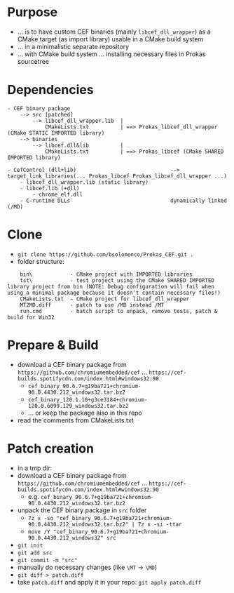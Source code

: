 # Purpose
- ... is to have custom CEF binaries (mainly `libcef_dll_wrapper`) as a CMake target (as import library) usable in a CMake build system
- ... in a minimalistic separate repository
- ... with CMake build system ... installing necessary files in Prokas sourcetree

# Dependencies

```
- CEF binary package
    --> src [patched]
        --> libcef_dll_wrapper.lib  |
            CMakeLists.txt          | ==> Prokas_libcef_dll_wrapper (CMake STATIC IMPORTED library)
    --> binaries
        --> libcef.dll&lib          |
            CMakeLists.txt          | ==> Prokas_libcef (CMake SHARED IMPORTED library)
```
```
- CefControl (dll+lib)                              --> target_link_libraries(... Prokas_libcef Prokas_libcef_dll_wrapper ...)
    - libcef_dll_wrapper.lib (static library)
    - libcef.lib (+dll)
        - chrome_elf.dll
    - C-runtime DLLs                                dynamically linked (/MD)
```

# Clone
- `git clone https://github.com/bsolomenco/Prokas_CEF.git .`
- folder structure:
```
    bin\            - CMake project with IMPORTED libraries
    tst\            - test project using the CMake SHARED IMPORTED library project from bin (NOTE: Debug configuration will fail when using a minimal package because it doesn't contain necessary files!)
    CMakeLists.txt  - CMake project for libcef_dll_wrapper
    MT2MD.diff      - patch to use /MD instead /MT
    run.cmd         - batch script to unpack, remove tests, patch & build for Win32
```

# Prepare & Build
- download a CEF binary package from `https://github.com/chromiumembedded/cef` ... `https://cef-builds.spotifycdn.com/index.html#windows32:90`
    - `cef_binary_90.6.7+g19ba721+chromium-90.0.4430.212_windows32.tar.bz2`
    - `cef_binary_120.1.10+g3ce3184+chromium-120.0.6099.129_windows32.tar.bz2`
    - ... or keep the package also in this repo
- read the comments from CMakeLists.txt

# Patch creation
- in a tmp dir:
- download a CEF binary package from `https://github.com/chromiumembedded/cef` ... `https://cef-builds.spotifycdn.com/index.html#windows32:90`
    - e.g. `cef_binary_90.6.7+g19ba721+chromium-90.0.4430.212_windows32.tar.bz2`
- unpack the CEF binary package in `src` folder
    - `7z x -so "cef_binary_90.6.7+g19ba721+chromium-90.0.4430.212_windows32.tar.bz2" | 7z x -si -ttar`
    - `move /Y "cef_binary_90.6.7+g19ba721+chromium-90.0.4430.212_windows32" src`
- `git init`
- `git add src`
- `git commit -m "src"`
- manually do necessary changes (like `\MT` -> `\MD`)
- `git diff > patch.diff`
- take `patch.diff` and apply it in your repo: `git apply patch.diff`